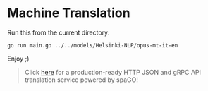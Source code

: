 # Machine Translation

Run this from the current directory:

```console
go run main.go ../../models/Helsinki-NLP/opus-mt-it-en
```

Enjoy ;)

> Click [here](https://github.com/SpecializedGeneralist/translator) for a production-ready HTTP JSON and gRPC API translation service powered by spaGO!

